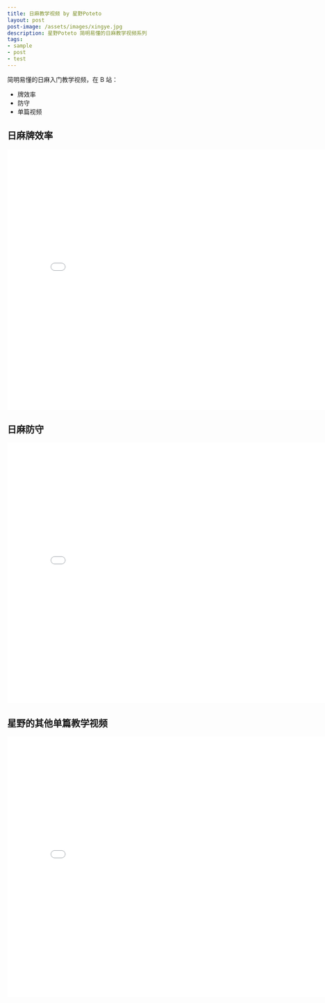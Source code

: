 ```yaml
---
title: 日麻教学视频 by 星野Poteto
layout: post
post-image: /assets/images/xingye.jpg
description: 星野Poteto 简明易懂的日麻教学视频系列
tags:
- sample
- post
- test
---
```

简明易懂的日麻入门教学视频，在 B 站：
* 牌效率
* 防守
* 单篇视频


## 日麻牌效率
<iframe width="800" height="600" src="//player.bilibili.com/player.html?bvid=BV1yU4y1b7bs" scrolling="no" border="0" frameborder="no" framespacing="0" allowfullscreen="true"> </iframe>

## 日麻防守
<iframe width="800" height="600" src="//player.bilibili.com/player.html?bvid=BV1Sq4y1r7SM" scrolling="no" border="0" frameborder="no" framespacing="0" allowfullscreen="true"> </iframe>

## 星野的其他单篇教学视频
<iframe width="800" height="600" src="//player.bilibili.com/player.html?bvid=BV1kQ4y1k7XZ" scrolling="no" border="0" frameborder="no" framespacing="0" allowfullscreen="true"> </iframe>